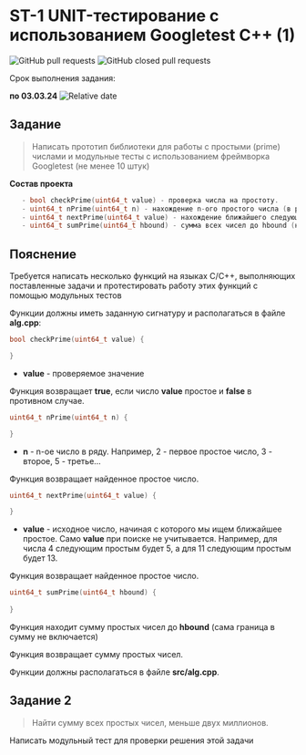 # ST-1 UNIT-тестирование с использованием Googletest C++ (1)


![GitHub pull requests](https://img.shields.io/github/issues-pr/UNN-CS/ST-1)
![GitHub closed pull requests](https://img.shields.io/github/issues-pr-closed/UNN-CS/ST-1)

Срок выполнения задания:

**по 03.03.24** ![Relative date](https://img.shields.io/date/1709499600)


## Задание

> Написать прототип библиотеки для работы с простыми (prime) числами и модульные тесты с использованием фреймворка Googletest (не менее 10 штук)

**Состав проекта**

```C++
   - bool checkPrime(uint64_t value) - проверка числа на простоту.
   - uint64_t nPrime(uint64_t n) - нахождение n-ого простого числа (в ряду).
   - uint64_t nextPrime(uint64_t value) - нахождение ближайшего следующего простого числа к value.
   - uint64_t sumPrime(uint64_t hbound) - сумма всех чисел до hbound (не включая его)
 ```



## Пояснение

Требуется написать несколько функций на языках С/С++, выполняющих поставленные задачи и протестировать работу этих функций с помощью модульных тестов

Функции должны иметь заданную сигнатуру и располагаться в файле **alg.cpp**:


```C++
bool checkPrime(uint64_t value) {

}
```

- **value** - проверяемое значение

Функция возвращает **true**, если число **value** простое и **false** в противном случае.


```C++
uint64_t nPrime(uint64_t n) {

}
```

- **n** - n-ое число в ряду. Например, 2 - первое простое число, 3 - второе, 5 - третье... 

Функция возвращает найденное простое число.

```C++
uint64_t nextPrime(uint64_t value) {

}
```

- **value** - исходное число, начиная с которого мы ищем ближайшее простое. Само **value** при поиске не учитывается. Например, для числа 4 следующим простым будет 5, а для 11 следующим простым будет 13.

Функция возвращает найденное простое число.

```C++
uint64_t sumPrime(uint64_t hbound) {
   
}
```

Функция находит сумму простых чисел до **hbound** (сама граница в сумму не включается)

Функция возвращает сумму простых чисел.

Функции должны располагаться в файле **src/alg.cpp**.

## Задание 2

> Найти сумму всех простых чисел, меньше двух миллионов.

Написать модульный тест для проверки решения этой задачи


